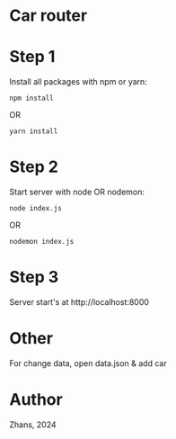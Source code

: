 
# Car router

# Step 1

Install all packages with npm or yarn:

```npm install```

OR 

```yarn install```

# Step 2

Start server with node OR nodemon:

```node index.js```

OR

```nodemon index.js```


# Step 3

Server start's at http://localhost:8000

# Other

For change data, open data.json & add car

# Author

Zhans, 2024
